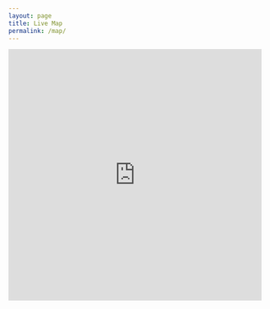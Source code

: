 ```yaml
---
layout: page
title: Live Map
permalink: /map/
---
```


<iframe src="https://minecraft.thedreamer.nl" width="100%" height="500px" frameborder="0">
</iframe>